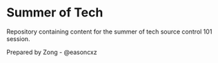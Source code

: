 Summer of Tech
==============

Repository containing content for the summer of tech source control 101 session.

Prepared by Zong - @easoncxz
